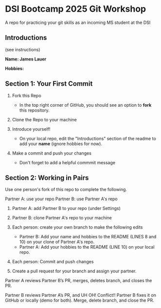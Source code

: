 # DSI Bootcamp 2025 Git Workshop

A repo for practicing your git skills as an incoming MS student at the DSI

## Introductions

(see instructions)

**Name: James Lauer**

**Hobbies:**

## Section 1: Your First Commit

1. Fork this Repo

   * In the top right corner of GitHub, you should see an option to **fork** this repository.

2. Clone the Repo to your machine
3. Introduce yourself!

   * On your local repo, edit the "Introductions" section of the readme to add your **name** (ignore hobbies for now).

4. Make a commit and push your changes

   * Don't forget to add a helpful commmit message



## Section 2: Working in Pairs

Use one person's fork of this repo to complete the following.

Partner A: use your repo
Partner B: use Partner A's repo



1. Partner A: add Partner B to your repo (under Settings)
2. Partner B: clone Partner A's repo to your machine
3. Each person: create your own branch to make the following edits

   * Partner B: Add your name and hobbies to the README (LINES 8 and 10) on your clone of Partner A's repo.
   * Partner A: Add your hobbies to the README (LINE 10) on your local repo.

4. Each person: Commit and push changes
5. Create a pull request for your branch and assign your partner.

Partner A reviews Partner B’s PR, merges, deletes branch, and closes the PR.

Partner B reviews Partner A’s PR, and UH OH! Conflict!! Partner B fixes it on GitHub or locally (demo for both). Merge, delete branch, and close the PR.

